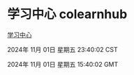 # 学习中心 colearnhub
[学习中心](http://219.139.197.74:56308/colearnhub/)

2024年 11月 01日 星期五 23:40:02 CST

2024年 11月 01日 星期五 15:40:02 GMT
